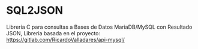 # SQL2JSON
Libreria C para consultas a Bases de Datos MariaDB/MySQL con Resultado JSON, Libreria basada en el proyecto: https://gitlab.com/RicardoValladares/api-mysql/

